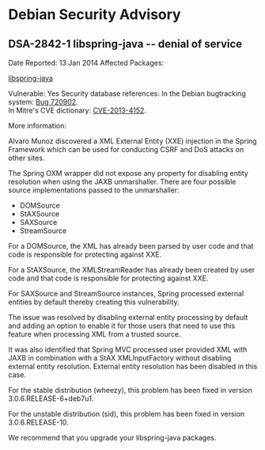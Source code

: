
Debian Security Advisory
========================


DSA-2842-1 libspring-java -- denial of service
----------------------------------------------



Date Reported:
13 Jan 2014
Affected Packages:

[libspring-java](https://packages.debian.org/src:libspring-java)

Vulnerable:
Yes
Security database references:
In the Debian bugtracking system: [Bug 720902](https://bugs.debian.org/cgi-bin/bugreport.cgi?bug=720902).  
In Mitre's CVE dictionary: [CVE-2013-4152](https://security-tracker.debian.org/tracker/CVE-2013-4152).  

More information:

Alvaro Munoz discovered a XML External Entity (XXE) injection in the
Spring Framework which can be used for conducting CSRF and DoS attacks
on other sites.


The Spring OXM wrapper did not expose any property for disabling entity
resolution when using the JAXB unmarshaller. There are four possible
source implementations passed to the unmarshaller:


* DOMSource
* StAXSource
* SAXSource
* StreamSource


For a DOMSource, the XML has already been parsed by user code
and that code is responsible for protecting against XXE.


For a StAXSource, the XMLStreamReader has already been created
by user code and that code is responsible for protecting
against XXE.


For SAXSource and StreamSource instances, Spring processed
external entities by default thereby creating this
vulnerability.


The issue was resolved by disabling external entity processing
by default and adding an option to enable it for those users
that need to use this feature when processing XML from a
trusted source.


It was also identified that Spring MVC processed user provided
XML with JAXB in combination with a StAX XMLInputFactory
without disabling external entity resolution. External entity
resolution has been disabled in this case.


For the stable distribution (wheezy), this problem has been fixed in
version 3.0.6.RELEASE-6+deb7u1.


For the unstable distribution (sid), this problem has been fixed in
version 3.0.6.RELEASE-10.


We recommend that you upgrade your libspring-java packages.






